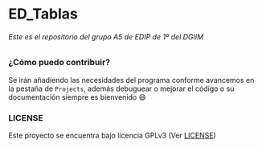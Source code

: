 # ED_Tablas

###### Este es el repositorio del grupo A5 de EDIP de 1º del DGIIM

### ¿Cómo puedo contribuir?
Se irán añadiendo las necesidades del programa conforme avancemos en la pestaña de `Projects`, además debuguear o mejorar el código o su documentación siempre es bienvenido :smile:

### LICENSE
Este proyecto se encuentra bajo licencia GPLv3 (Ver [LICENSE](ED_Tablas/LICENSE))
